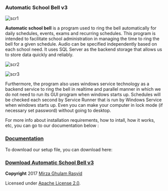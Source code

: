 ### Automatic School Bell v3

![scr1](https://raw.githubusercontent.com/mirzaevolution/Automatic-School-Bell/master/ScreenShots/1.PNG)

**Automatic school bell** is a program used to ring the bell automatically for daily schedules, events, exams and recurring schedules. This program is intended to facilitate school administration in managing the time to ring the bell for a given schedule. Audio can be specified independently based on each school need. It uses SQL Server as the backend storage that allows us to store data quickly and reliably. 

![scr2](https://raw.githubusercontent.com/mirzaevolution/Automatic-School-Bell/master/ScreenShots/7.PNG)

![scr3](https://raw.githubusercontent.com/mirzaevolution/Automatic-School-Bell/master/ScreenShots/2.PNG)

Furthermore, the program also uses windows service technology as a backend service to ring the bell in realtime and parallel manner in which we do not need to run its GUI program when windows starts up. Schedules will be checked each second by Service Runner that is run by Windows Service when windows starts up. Even you can make your computer in lock mode (if necessary set password) without going to desktop. 

For more info about installation requirements, how to intall, how it works, etc, you can go to our documentation below :

### [Documentation](https://github.com/mirzaevolution/Automatic-School-Bell/wiki)


To download our setup file, you can download here:

### [Download Automatic School Bell v3](https://drive.google.com/file/d/1DsCI2tSH0a0RGvLoQCAHMOEQg7rToYCy/view?usp=sharing)


**Copyright** 2017 [Mirza Ghulam Rasyid](https://twitter.com/mirzaevolution)

Licensed under [Apache License 2.0](https://github.com/mirzaevolution/Automatic-School-Bell/blob/master/LICENSE).

